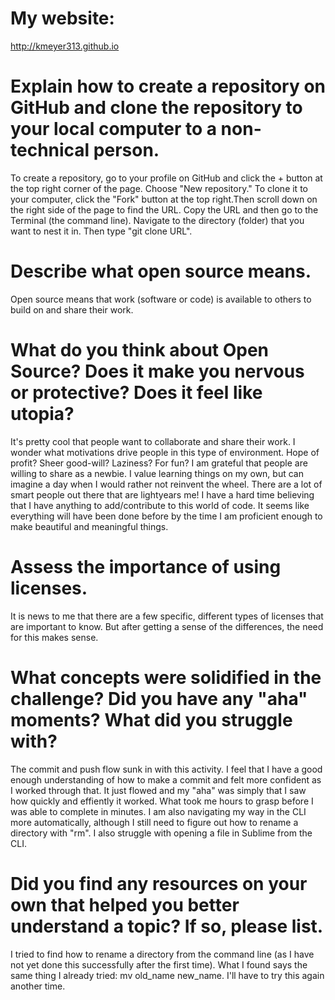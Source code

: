 # My website:
http://kmeyer313.github.io

# Explain how to create a repository on GitHub and clone the repository to your local computer to a non-technical person.
To create a repository, go to your profile on GitHub and click the + button at the top right corner of the page. Choose "New repository." To clone it to your computer, click the "Fork" button at the top right.Then scroll down on the right side of the page to find the URL. Copy the URL and then go to the Terminal (the command line). Navigate to the directory (folder) that you want to nest it in. Then type "git clone URL".

# Describe what open source means.
Open source means that work (software or code) is available to others to build on and share their work.


# What do you think about Open Source? Does it make you nervous or protective? Does it feel like utopia?
It's pretty cool that people want to collaborate and share their work. I wonder what motivations drive people in this type of environment. Hope of profit? Sheer good-will? Laziness? For fun? I am grateful that people are willing to share as a newbie. I value learning things on my own, but can imagine a day when I would rather not reinvent the wheel. There are a lot of smart people out there that are lightyears me! I have a hard time believing that I have anything to add/contribute to this world of code. It seems like everything will have been done before by the time I am proficient enough to make beautiful and meaningful things.

# Assess the importance of using licenses.
It is news to me that there are a few specific, different types of licenses that are important to know. But after getting a sense of the differences, the need for this makes sense.

# What concepts were solidified in the challenge? Did you have any "aha" moments? What did you struggle with?
The commit and push flow sunk in with this activity. I feel that I have a good enough understanding of how to make a commit and felt more confident as I worked through that. It just flowed and my "aha" was simply that I saw how quickly and effiently it worked. What took me hours to grasp before I was able to complete in minutes. I am also navigating my way in the CLI more automatically, although I still need to figure out how to rename a directory with "rm". I also struggle with opening a file in Sublime from the CLI.

# Did you find any resources on your own that helped you better understand a topic? If so, please list.
I tried to find how to rename a directory from the command line (as I have not yet done this successfully after the first time). What I found says the same thing I already tried: mv old_name new_name. I'll have to try this again another time.